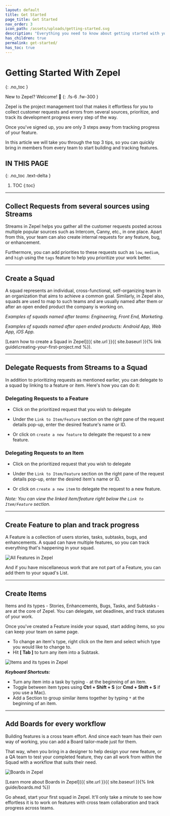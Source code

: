 ```yaml
---
layout: default
title: Get Started
page_title: Get Started
nav_order: 3
icon_path: /assets/uploads/getting-started.svg
description: "Everything you need to know about getting started with your new Zepel account"
has_children: true
permalink: get-started/
has_toc: true
---
```


# Getting Started With Zepel
{: .no_toc }

New to Zepel? Welcome! 🤗
{: .fs-6 .fw-300 }

Zepel is the project management tool that makes it effortless for you to collect customer requests and errors from several sources, prioritize, and track its development progress every step of the way.

Once you've signed up, you are only 3 steps away from tracking progress of your feature. 

In this article we will take you through the top 3 tips, so you can quickly bring in members from every team to start building and tracking features.

## IN THIS PAGE
{: .no_toc .text-delta }

1. TOC
{:toc}

---

## Collect Requests from several sources using Streams

Streams in Zepel helps you gather all the customer requests posted across multiple popular sources such as Intercom, Canny, etc., in one place. Apart from this, your team can also create internal requests for any feature, bug, or enhancement.

Furthermore, you can add priorities to these requests such as `low`, `medium`, and `high` using the `tags` feature to help you prioritize your work better. 

---

## Create a Squad

A squad represents an individual, cross-functional, self-organizing team in an organization that aims to achieve a common goal. Similarly, in Zepel also, squads are used to map to such teams and are usually named after them or after an open ended product the company is working on. 

*Examples of squads named after teams: Engineering, Front End, Marketing.*

*Examples of squads named after open ended products: Android App, Web App, iOS App.*

[Learn how to create a Squad in Zepel]({{ site.url }}{{ site.baseurl }}{% link guide\creating-your-first-project.md %}).

---

## Delegate Requests from Streams to a Squad

In addition to prioritizing requests as mentioned earlier, you can delegate to a squad by linking to a feature or item. Here's how you can do it:

### Delegating Requests to a Feature

- Click on the prioritized request that you wish to delegate 

- Under the `Link to Item/Feature` section on the right pane of the request details pop-up, enter the desired feature's name or ID.

- Or click on `create a new feature` to delegate the request to a new feature.

### Delegating Requests to an Item

- Click on the prioritized request that you wish to delegate 

- Under the `Link to Item/Feature` section on the right pane of the request details pop-up, enter the desired item's name or ID.

- Or click on `create a new item` to delegate the request to a new feature.

*Note: You can view the linked item/feature right below the `Link to Item/Feature` section.* 

---

## Create Feature to plan and track progress

A Feature is a collection of users stories, tasks, subtasks, bugs, and enhancements. A squad can have multiple features, so you can track everything that's happening in your squad.

![All Features in Zepel](/guide/assets/uploads/zepel-features.png "Zepel Features")

And if you have miscellaneous work that are not part of a Feature, you can add them to your squad's List.

---

## Create Items

Items and its types - Stories, Enhancements, Bugs, Tasks, and Subtasks - are at the core of Zepel. You can delegate, set deadlines, and track statuses of your work. 

Once you've created a Feature inside your squad, start adding items, so you can keep your team on same page.

- To change an item's type, right click on the item and select which type you would like to change to.
- Hit __[ Tab ]__ to turn any item into a Subtask.

![Items and its types in Zepel](/guide/assets/uploads/zepel-items.png "Items in Zepel")

_<b>Keyboard Shortcuts:</b>_

- Turn any item into a task by typing ```-``` at the beginning of an item.
- Toggle between item types using __Ctrl + Shift + S__ (or __Cmd + Shift + S__ if you use a Mac).
- Add a Section to group similar items together by typing ```*``` at the beginning of an item.

---

## Add Boards for every workflow

Building features is a cross team effort. And since each team has their own way of working, you can add a Board tailor-made just for them. 

That way, when you bring in a designer to help design your new feature, or a QA team to test your completed feature, they can all work from within the Squad with a workflow that suits their need. 

![Boards in Zepel](/guide/assets/uploads/zepel-boards.png "Boards in Zepel")

[Learn more about Boards in Zepel]({{ site.url }}{{ site.baseurl }}{% link guide/boards.md %})

Go ahead, start your first squad in Zepel. It'll only take a minute to see how effortless it is to work on features with cross team collaboration and track progress across teams.

